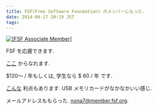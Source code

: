 ```yaml
---
title: FSF(Free Software Foundation) のメンバーになった.
date: 2014-06-17 20:19 JST
tags: 
---
```


<a href="https://www.fsf.org/register_form?referrer=12978">
   <img src="https://static.fsf.org/nosvn/associate/fsf-12978.png" alt="[FSF Associate Member]" />
</a>

FSF を応援できます.

[ここ](https://my.fsf.org/associate/support_freedom/join_fsf?referrer=12978) からなれます.

$120～ / 年もしくは, 学生なら $ 60 / 年 です.

[こんな](http://www.fsf.org/associate/benefits) 利点もあります. USB メモリカードがなかなかいい感じ.

メールアドレスももらった. <a href="mailto:nona7@member.fsf.org">nona7@member.fsf.org</a>.

